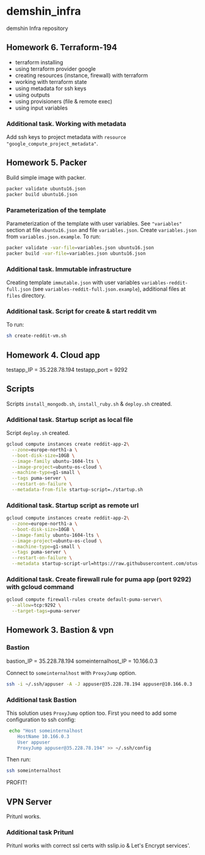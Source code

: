 # demshin_infra

demshin Infra repository

## Homework 6. Terraform-194

- terraform installing
- using terraform provider google
- creating resources (instance, firewall) with terraform
- working with terraform state
- using metadata for ssh keys
- using outputs
- using provisioners (file & remote exec)
- using input variables

### Additional task. Working with metadata

Add ssh keys to project metadata with `resource "google_compute_project_metadata"`.

## Homework 5. Packer

Build simple image with packer.

```bash
packer validate ubuntu16.json
packer build ubuntu16.json
```

### Parameterization of the template

Parameterization of the template with user variables. See `"variables"` section at file `ubuntu16.json` and file `variables.json`. Create `variables.json` from `variables.json.example`. To run:

```bash
packer validate -var-file=variables.json ubuntu16.json
packer build -var-file=variables.json ubuntu16.json
```

### Additional task. Immutable infrastructure

Creating template `immutable.json` with user variables `variables-reddit-full.json` (see `variables-reddit-full.json.example`), additional files at `files` directory.

### Additional task. Script for create & start reddit vm

To run:

```bash
sh create-reddit-vm.sh
```

## Homework 4. Cloud app

testapp_IP = 35.228.78.194
testapp_port = 9292

## Scripts

Scripts `install_mongodb.sh`, `install_ruby.sh` & `deploy.sh` created.

### Additional task. Startup script as local file

Script `deploy.sh` created.

```bash
gcloud compute instances create reddit-app-2\
  --zone=europe-north1-a \
  --boot-disk-size=10GB \
  --image-family ubuntu-1604-lts \
  --image-project=ubuntu-os-cloud \
  --machine-type=g1-small \
  --tags puma-server \
  --restart-on-failure \
  --metadata-from-file startup-script=./startup.sh
```

### Additional task. Startup script as remote url

```bash
gcloud compute instances create reddit-app-2\
  --zone=europe-north1-a \
  --boot-disk-size=10GB \
  --image-family ubuntu-1604-lts \
  --image-project=ubuntu-os-cloud \
  --machine-type=g1-small \
  --tags puma-server \
  --restart-on-failure \
  --metadata startup-script-url=https://raw.githubusercontent.com/otus-DevOps-2019-08/demshin_infra/startup.sh
```

### Additional task. Create firewall rule for puma app (port 9292) with gcloud command

```bash
gcloud compute firewall-rules create default-puma-server\
  --allow=tcp:9292 \
  --target-tags=puma-server
```

## Homework 3. Bastion & vpn

### Bastion

bastion_IP = 35.228.78.194
someinternalhost_IP = 10.166.0.3

Connect to `someinternalhost` with `ProxyJump` option.

```bash
ssh -i ~/.ssh/appuser -A -J appuser@35.228.78.194 appuser@10.166.0.3
```

### Additional task Bastion

This solution uses `ProxyJump` option too. First you need to add some configuration to ssh config:

```bash
 echo "Host someinternalhost
    HostName 10.166.0.3
    User appuser
    ProxyJump appuser@35.228.78.194" >> ~/.ssh/config
```

Then run:

```bash
ssh someinternalhost
```

PROFIT!

## VPN Server

Pritunl works.

### Additional task Pritunl

Pritunl works with correct ssl certs with sslip.io & Let's Encrypt services'.
